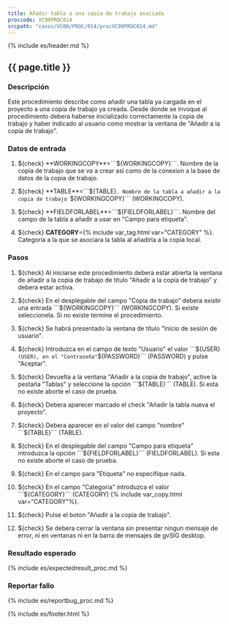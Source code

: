 ```yaml
---
title: Añadir tabla a una copia de trabajo asociada
proccode: VC00PROC014
srcpath: "casos/VC00/PROC/014/procVC00PROC014.md"
---
```


{% include es/header.md %}

## {{ page.title }}

### Descripción

Este procedimiento describe como añadir una tabla ya cargada en el proyecto
a una copia de trabajo ya creada. Desde donde se invoque al procedimiento debera
haberse inicializado correctamente la copia de trabajo y haber indicado al usuario
como mostrar la ventana de "Añadir a la copia de trabajo".

### Datos de entrada

1. ${check} **WORKINGCOPY**=```${WORKINGCOPY}```. Nombre de la copia de trabajo que se va a crear asi como 
   de la conexion a la base de datos de la copia de trabajo. 

2. ${check} **TABLE**=```${TABLE}```. Nombre de la tabla a añadir a la copia de trabajo ```${WORKINGCOPY}``` (WORKINGCOPY).

3. ${check} **FIELDFORLABEL**=```${FIELDFORLABEL}```. Nombre del campo de la tabla a añadir
   a usar en "Campo para etiqueta". 

4. ${check} **CATEGORY**={% include var_tag.html var="CATEGORY" %}. Categoria a la que se asociara la tabla al 
   añadirla a la copia local. 

### Pasos

1. ${check} Al iniciarse este procedimiento debera estar abierta la ventana de añadir a la copia de 
   trabajo de titulo "Añadir a la copia de trabajo" y debera estar activa.

2. ${check} En el desplegable del campo "Copia de trabajo" debera existir una 
   entrada ```${WORKINGCOPY}``` (WORKINGCOPY). Si existe seleccionela. Si no existe
   termine el procedimiento.
   
3. ${check} Se habrá presentado la ventana de título "Inicio de sesión de usuario".

4. ${check} Introduzca en el campo de texto "Usuario" el valor ```${USER}``` (USER), en el "Contraseña" ```${PASSWORD}``` (PASSWORD)
   y pulse "Aceptar".

5. ${check} Devuelta a la ventana "Añadir a la copia de trabajo", active la pestaña "Tablas" y seleccione
    la opción ```${TABLE}``` (TABLE). Si esta no existe aborte el caso de prueba.

6. ${check} Debera aparecer marcado el check "Añadir la tabla nueva el proyecto".

7. ${check} Debera aparecer en el valor del campo "nombre" ```${TABLE}``` (TABLE).

8. ${check} En el desplegable del  campo "Campo para etiqueta" introduzca 
   la opción ```${FIELDFORLABEL}``` (FIELDFORLABEL). 
   Si esta no existe aborte el caso de prueba.

9. ${check} En el campo para "Etiqueta" no especifique nada.

10. ${check} En el campo "Categoria" introduzca el valor ```${CATEGORY}``` (CATEGORY) {% include var_copy.html var="CATEGORY"%}.

11. ${check} Pulse el boton "Añadir a la copia de trabajo".

12. ${check} Se debera cerrar la ventana sin presentar ningun mensaje de error,
    ni en ventanas ni en la barra de mensajes de gvSIG desktop.

### Resultado esperado

{% include es/expectedresult_proc.md %}

### Reportar fallo

{% include es/reportbug_proc.md %}

{% include es/footer.html %}
